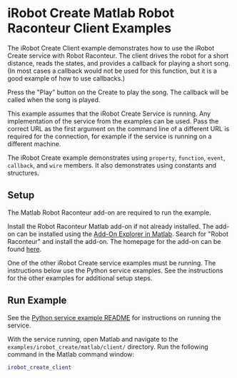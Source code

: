 # iRobot Create Matlab Robot Raconteur Client Examples

The iRobot Create Client example demonstrates how to use the iRobot Create service with Robot Raconteur.
The client drives the robot for a short distance, reads the states, and provides a callback for playing
a short song. (In most cases a callback would not be used for this function, but it is a good example of how to use callbacks.)

Press the "Play" button on the Create to play the song. The callback will be called when the song is played.

This example assumes that the iRobot Create Service is running. Any implementation of the service from the examples
can be used. Pass the correct URL as the first argument on the
command line of a different URL is required for the connection, for example if the service is running on a different
machine.

The iRobot Create example demonstrates using `property`, `function`, `event`, `callback`, and `wire` members.
It also demonstrates using constants and structures.

## Setup

The Matlab Robot Raconteur add-on are required to run the example.

Install the Robot Raconteur Matlab add-on if not already installed. The add-on can be installed using
the [Add-On Explorer in Matlab](https://www.mathworks.com/products/matlab/add-on-explorer.html).
Search for "Robot Raconteur" and install the add-on. The homepage for the add-on
can be found [here](https://www.mathworks.com/matlabcentral/fileexchange/80509-robot-raconteur-matlab).

One of the other iRobot Create service examples must be running. The instructions below use the Python
service examples. See the instructions for the other examples for additional setup steps.

## Run Example

See the [Python service example README](../../python/service/README.md) for instructions on running the service.

With the service running, open Matlab and navigate to the `examples/irobot_create/matlab/client/` directory. Run
the following command in the Matlab command window:

```matlab
irobot_create_client
```
